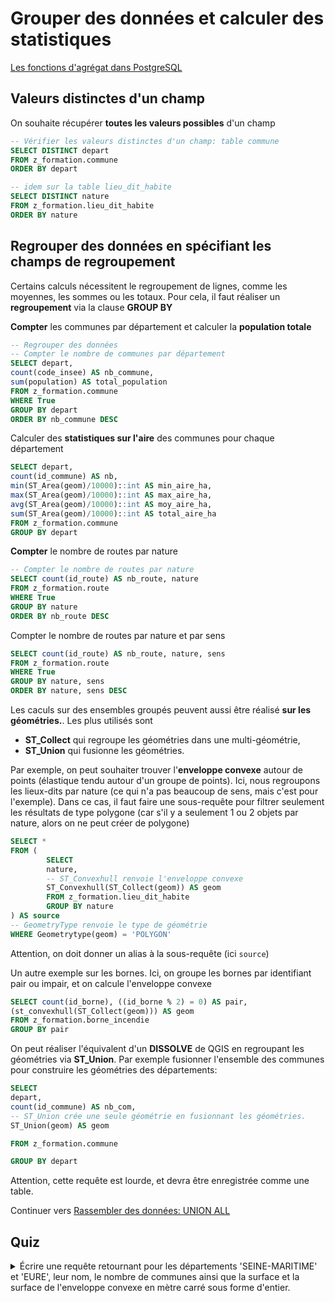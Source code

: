 # Grouper des données et calculer des statistiques

[Les fonctions d'agrégat dans PostgreSQL](https://docs.postgresql.fr/14/functions-aggregate.html)

## Valeurs distinctes d'un champ

On souhaite récupérer **toutes les valeurs possibles** d'un champ

```sql
-- Vérifier les valeurs distinctes d'un champ: table commune
SELECT DISTINCT depart
FROM z_formation.commune
ORDER BY depart

-- idem sur la table lieu_dit_habite
SELECT DISTINCT nature
FROM z_formation.lieu_dit_habite
ORDER BY nature
```


## Regrouper des données en spécifiant les champs de regroupement

Certains calculs nécessitent le regroupement de lignes, comme les moyennes, les sommes ou les totaux. Pour cela, il faut réaliser un **regroupement** via la clause **GROUP BY**

**Compter** les communes par département et calculer la **population totale**

```sql
-- Regrouper des données
-- Compter le nombre de communes par département
SELECT depart,
count(code_insee) AS nb_commune,
sum(population) AS total_population
FROM z_formation.commune
WHERE True
GROUP BY depart
ORDER BY nb_commune DESC
```

Calculer des **statistiques sur l'aire** des communes pour chaque département


```sql
SELECT depart,
count(id_commune) AS nb,
min(ST_Area(geom)/10000)::int AS min_aire_ha,
max(ST_Area(geom)/10000)::int AS max_aire_ha,
avg(ST_Area(geom)/10000)::int AS moy_aire_ha,
sum(ST_Area(geom)/10000)::int AS total_aire_ha
FROM z_formation.commune
GROUP BY depart
```

**Compter** le nombre de routes par nature

```sql
-- Compter le nombre de routes par nature
SELECT count(id_route) AS nb_route, nature
FROM z_formation.route
WHERE True
GROUP BY nature
ORDER BY nb_route DESC
```

Compter le nombre de routes par nature et par sens

```sql
SELECT count(id_route) AS nb_route, nature, sens
FROM z_formation.route
WHERE True
GROUP BY nature, sens
ORDER BY nature, sens DESC
```

Les caculs sur des ensembles groupés peuvent aussi être réalisé **sur les géométries.**. Les plus utilisés sont

* **ST_Collect** qui regroupe les géométries dans une multi-géométrie,
* **ST_Union** qui fusionne les géométries.

Par exemple, on peut souhaiter trouver l'**enveloppe convexe** autour de points (élastique tendu autour d'un groupe de points). Ici, nous regroupons les lieux-dits par nature (ce qui n'a pas beaucoup de sens, mais c'est pour l'exemple). Dans ce cas, il faut faire une sous-requête pour filtrer seulement les résultats de type polygone (car s'il y a seulement 1 ou 2 objets par nature, alors on ne peut créer de polygone)


```sql
SELECT *
FROM (
        SELECT
        nature,
        -- ST_Convexhull renvoie l'enveloppe convexe
        ST_Convexhull(ST_Collect(geom)) AS geom
        FROM z_formation.lieu_dit_habite
        GROUP BY nature
) AS source
-- GeometryType renvoie le type de géométrie
WHERE Geometrytype(geom) = 'POLYGON'
```

Attention, on doit donner un alias à la sous-requête (ici `source`)


Un autre exemple sur les bornes. Ici, on groupe les bornes par identifiant pair ou impair, et on calcule l'enveloppe convexe

```sql
SELECT count(id_borne), ((id_borne % 2) = 0) AS pair,
(st_convexhull(ST_Collect(geom))) AS geom
FROM z_formation.borne_incendie
GROUP BY pair
```


On peut réaliser l'équivalent d'un **DISSOLVE** de QGIS en regroupant les géométries via **ST_Union**. Par exemple fusionner l'ensemble des communes pour construire les géométries des départements:

```sql
SELECT
depart,
count(id_commune) AS nb_com,
-- ST_Union crée une seule géométrie en fusionnant les géométries.
ST_Union(geom) AS geom

FROM z_formation.commune

GROUP BY depart
```

Attention, cette requête est lourde, et devra être enregistrée comme une table.

Continuer vers [Rassembler des données: UNION ALL](./union.md)

## Quiz
<details>
  <summary>Écrire une requête retournant pour les départements 'SEINE-MARITIME' et 'EURE', leur nom, le nombre de communes ainsi que la surface et la surface de l'enveloppe convexe en mètre carré sous forme d'entier.</summary>
  
  ```sql
  SELECT depart,
  count(id_commune) AS nb_commune,
  ST_Area(ST_Collect(geom))::int8 AS surface,
  ST_Area(ST_Convexhull(ST_Collect(geom)))::int8 AS surface_enveloppe_convexe
  FROM z_formation.commune
  WHERE depart IN ('SEINE-MARITIME', 'EURE')
  GROUP BY depart
  ```
</details>
